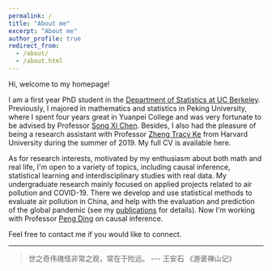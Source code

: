 ```yaml
---
permalink: /
title: "About me"
excerpt: "About me"
author_profile: true
redirect_from: 
  - /about/
  - /about.html
---
```



Hi, welcome to my homepage!

I am a first year PhD student in the [Department of Statistics at UC Berkeley](https://statistics.berkeley.edu). Previously, I majored in mathematics and statistics in Peking University, where I spent four years great in Yuanpei College and was very fortunate to be advised by Professor [Song Xi Chen](https://www.songxichen.com). Besides, I also had the pleasure of being a research assistant with Professor [Zheng Tracy Ke](http://zke.fas.harvard.edu) from Harvard University during the summer of 2019. My full CV is available here.

As for research interests, motivated by my enthusiasm about both math and real life, I'm open to a variety of topics, including causal inference, statistical learning and interdisciplinary studies with real data. My undergraduate research mainly focused on applied projects related to air pollution and COVID-19. There we develop and use statistical methods to evaluate air pollution in China, and help with the evaluation and prediction of the global pandemic (see my [publications](https://imyaxuan.github.io/publications/) for details). Now I'm working with Professor [Peng Ding](https://sites.google.com/site/pengdingpku/home?authuser=0) on causal inference. 

Feel free to contact me if you would like to connect.


-------


> 世之奇伟瑰怪非常之观，常在于险远。 --- 王安石 《游褒禅山记》


